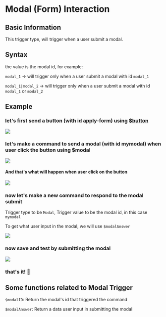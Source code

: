 # Modal (Form) Interaction

## Basic Information
This trigger type, will trigger when a user submit a modal. 

## Syntax
the value is the modal id, for example:

`modal_1` -> will trigger only when a user submit a modal with id `modal_1`

`modal_1|modal_2` -> will trigger only when a user submit a modal with id `modal_1` or `modal_2`

## Example
### let's first send a button (with id apply-form) using [$button](../Trigger/button.md)
![](https://cdn.discordapp.com/attachments/959521105293475880/993635605328187462/unknown.png)

### let's make a command to send a modal (with id mymodal) when user click the button using $modal
![](https://cdn.discordapp.com/attachments/959521105293475880/993638716516085900/unknown.png)

#### And that's what will happen when user click on the button
![](https://cdn.discordapp.com/attachments/959521105293475880/993637725779533824/unknown.png)

### now let's make a new command to respond to the modal submit
Trigger type to be `Modal`, Trigger value to be the modal id, in this case `mymodal`

To get what user input in the modal, we will use `$modalAnswer`

![](https://cdn.discordapp.com/attachments/959521105293475880/993640962851094698/unknown.png)

### now save and test by submitting the modal
![](https://cdn.discordapp.com/attachments/959521105293475880/993640700560281681/unknown.png)

### that's it! :tada:

## Some functions related to Modal Trigger
`$modalID`:   Return the modal's id that triggered the command

`$modalAnswer`: Return a data user input in submitting the modal